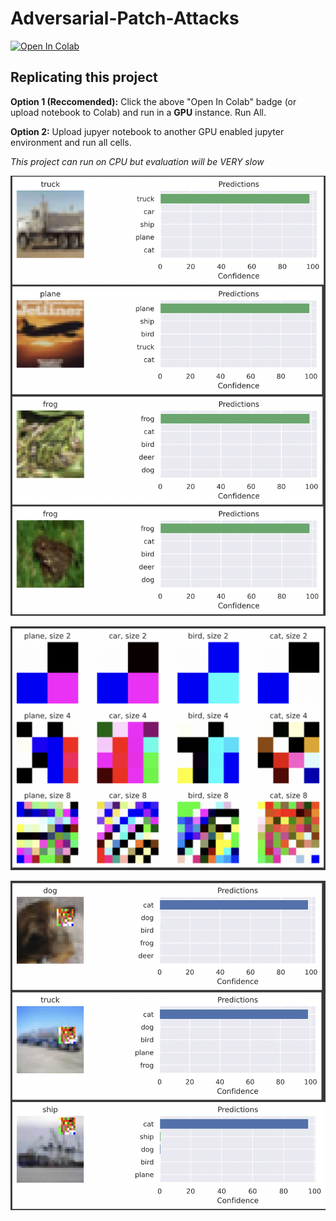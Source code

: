 # Adversarial-Patch-Attacks

[![Open In Colab](https://colab.research.google.com/assets/colab-badge.svg)](https://colab.research.google.com/drive/1m3j0Bh1ZOKLqn7a1qthpn28Wf8TQdjLI?usp=sharing)

## Replicating this project

**Option 1 (Reccomended):** Click the above "Open In Colab" badge (or upload notebook to Colab) and run in a **GPU** instance. Run All. 

**Option 2:** Upload jupyer notebook to another GPU enabled jupyter environment and run all cells. 

*This project can run on CPU but evaluation will be VERY slow*

![alt text](https://github.com/malcolmsfraser/Adversarial-Patch-Attacks/blob/main/images/Screen%20Shot%202021-12-06%20at%2010.49.00%20PM.png)

![alt text](https://github.com/malcolmsfraser/Adversarial-Patch-Attacks/blob/main/images/Screen%20Shot%202021-12-06%20at%2010.49.38%20PM.png)

![alt text](https://github.com/malcolmsfraser/Adversarial-Patch-Attacks/blob/main/images/Screen%20Shot%202021-12-06%20at%2010.50.08%20PM.png)
